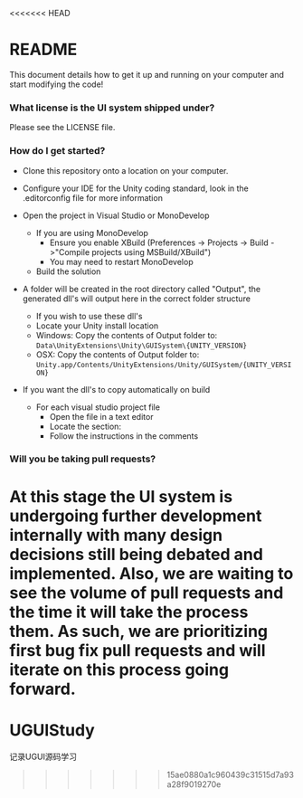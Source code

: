 <<<<<<< HEAD
# README #

This document details how to get it up and running on your computer and start modifying the code!

### What license is the UI system shipped under? ###
Please see the LICENSE file.

### How do I get started? ###
* Clone this repository onto a location on your computer.
* Configure your IDE for the Unity coding standard, look in the .editorconfig file for more information
* Open the project in Visual Studio or MonoDevelop
    * If you are using MonoDevelop
        * Ensure you enable XBuild (Preferences -> Projects -> Build ->"Compile projects using MSBuild/XBuild")
        * You may need to restart MonoDevelop
    * Build the solution

* A folder will be created in the root directory called "Output", the generated dll's will output here in the correct folder structure
    * If you wish to use these dll's
    * Locate your Unity install location
    * Windows: Copy the contents of Output folder to: `Data\UnityExtensions\Unity\GUISystem\{UNITY_VERSION}`
    * OSX: Copy the contents of Output folder to: `Unity.app/Contents/UnityExtensions/Unity/GUISystem/{UNITY_VERSION}`

* If you want the dll's to copy automatically on build
    * For each visual studio project file
        * Open the file in a text editor
        * Locate the section: <Target Name="AfterBuild">
        * Follow the instructions in the comments

### Will you be taking pull requests? ###
At this stage the UI system is undergoing further development internally with many design decisions still being debated and implemented. Also, we are waiting to see the volume of pull requests and the time it will take the process them. As such, we are prioritizing first bug fix pull requests and will iterate on this process going forward.
=======
# UGUIStudy
记录UGUI源码学习
>>>>>>> 15ae0880a1c960439c31515d7a93a28f9019270e
